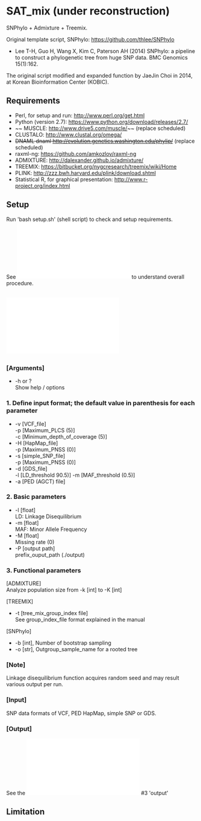 # SAT_mix (under reconstruction)
SNPhylo + Admixture + Treemix.  

Original template script, SNPhylo: https://github.com/thlee/SNPhylo    
* Lee T-H, Guo H, Wang X, Kim C, Paterson AH (2014) SNPhylo: a pipeline to construct a phylogenetic tree from huge SNP data. BMC Genomics 15(1):162. 

The original script modified and expanded function by JaeJin Choi in 2014, at Korean Bioinformation Center (KOBIC).  

## Requirements  
- Perl, for setup and run: http://www.perl.org/get.html
- Python (version 2.7): https://www.python.org/download/releases/2.7/
- ~~ MUSCLE: http://www.drive5.com/muscle/~~ (replace scheduled)
- CLUSTALO: http://www.clustal.org/omega/
- ~~DNAML dnaml http://evolution.genetics.washington.edu/phylip/~~ (replace scheduled)
- raxml-ng: https://github.com/amkozlov/raxml-ng
- ADMIXTURE: http://dalexander.github.io/admixture/
- TREEMIX: https://bitbucket.org/nygcresearch/treemix/wiki/Home
- PLINK: http://zzz.bwh.harvard.edu/plink/download.shtml
- Statistical R, for graphical presentation: http://www.r-project.org/index.html
  
## Setup
Run 'bash setup.sh' (shell script) to check and setup requirements.  
See ![SAT_mix_manual.pdf](SAT_mix_pack/SAT_mix_manual.pdf) to understand overall procedure.  

## ![SAT_mix.sh](SAT_mix_pack/SAT_mix.sh)
### [Arguments]
* -h or ?  
    Show help / options  

### 1. Define input format; the default value in parenthesis for each parameter
* -v [VCF_file]  
    -p [Maximum_PLCS (5)]  
    -c [Minimum_depth_of_coverage (5)]  
* -H [HapMap_file]  
    -p [Maximum_PNSS (0)]  
* -s [simple_SNP_file]  
    -p [Maximum_PNSS (0)]  
* -d [GDS_file]  
    -l [LD_threshold 90.5)]
    -m [MAF_threshold (0.5)]  
* -a [PED (AGCT) file]  


### 2. Basic parameters  
* -l [float]  
    LD: Linkage Disequilibrium  
* -m [float]  
    MAF: Minor Allele Frequency  
* -M [float]  
    Missing rate (0)  
* -P [output path]  
    prefix_ouput_path (./output)  

### 3. Functional parameters  
[ADMIXTURE]  
Analyze population size from -k [int] to -K [int]  

[TREEMIX]  
* -t [tree_mix_group_index file]  
    See group_index_file format explained in the manual  

[SNPhylo]  
* -b [int], Number of bootstrap sampling  
* -o [str], Outgroup_sample_name for a rooted tree  

### [Note]
Linkage disequilibrium function acquires random seed and may result various output per run.  

### [Input]
SNP data formats of VCF, PED HapMap, simple SNP or GDS.  

### [Output]
See the ![SAT_mix_manual.pdf](SAT_mix_pack/SAT_mix_manual.pdf) #3 'output'

## Limitation

